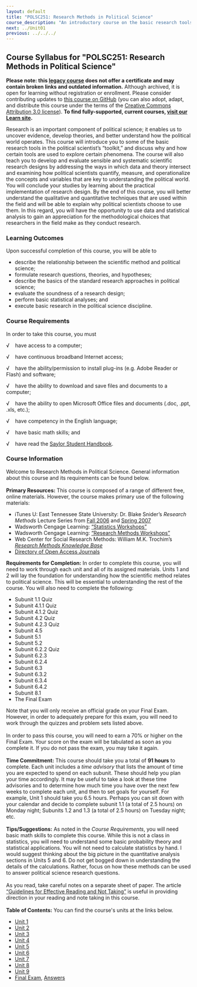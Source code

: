```yaml
---
layout: default
title: "POLSC251: Research Methods in Political Science"
course_description: "An introductory course on the basic research tools used in political science that examines the ways in which data and theory intersect and how political scientists quantify and measure the concepts and variables that aid in understanding the world."
next: ../Unit01
previous: ../../../
---
```

Course Syllabus for "POLSC251: Research Methods in Political Science"
---------------------------------------------------------------------

**Please note: this [legacy course](https://sayloracademy.zendesk.com/hc/en-us/articles/206089967) does not offer a certificate and may contain 
broken links and outdated information.** Although archived, it is open 
for learning without registration or enrollment. Please consider contributing 
updates to [this course on GitHub](https://github.com/saylordotorg/course_polsc251) 
(you can also adopt, adapt, and distribute this course under the terms of 
the [Creative Commons Attribution 3.0 license](http://creativecommons.org/licenses/by/3.0/)). **To find fully-supported, current courses, [visit our 
Learn site](https://learn.saylor.org).**

Research is an important component of political science; it enables us
to uncover evidence, develop theories, and better understand how the
political world operates. This course will introduce you to some of the
basic research tools in the political scientist’s “toolkit,” and discuss
why and how certain tools are used to explore certain phenomena. The
course will also teach you to develop and evaluate sensible and
systematic scientific research designs by addressing the ways in which
data and theory intersect and examining how political scientists
quantify, measure, and operationalize the concepts and variables that
are key to understanding the political world. You will conclude your
studies by learning about the practical implementation of research
design. By the end of this course, you will better understand the
qualitative and quantitative techniques that are used within the field
and will be able to explain why political scientists choose to use them.
In this regard, you will have the opportunity to use data and
statistical analysis to gain an appreciation for the methodological
choices that researchers in the field make as they conduct research.

### Learning Outcomes

Upon successful completion of this course, you will be able to  

-   describe the relationship between the scientific method and
    political science;
-   formulate research questions, theories, and hypotheses;
-   describe the basics of the standard research approaches in political
    science;
-   evaluate the soundness of a research design;
-   perform basic statistical analyses; and
-   execute basic research in the political science discipline. 

### Course Requirements

In order to take this course, you must  
  
 √    have access to a computer;  
  
 √    have continuous broadband Internet access;  
  
 √    have the ability/permission to install plug-ins (e.g. Adobe Reader
or Flash) and software;  
  
 √    have the ability to download and save files and documents to a
computer;  
  
 √    have the ability to open Microsoft Office files and documents
(.doc, .ppt, .xls, etc.);  
  
 √    have competency in the English language;  
  
 √    have basic math skills; and  
  
 √    have read the [Saylor Student
Handbook](https://resources.saylor.org/wwwresources/archived/site/wp-content/uploads/2012/05/Saylor-StudentHandbook.pdf).

### Course Information

Welcome to Research Methods in Political Science. General information
about this course and its requirements can be found below.  
    
 **Primary Resources:** This course is composed of a range of different
free, online materials. However, the course makes primary use of the
following materials:

-   iTunes U: East Tennessee State University: Dr. Blake Snider’s
    *Research Methods* Lecture Series from [Fall
    2006](http://itunes.apple.com/itunes-u/dr.-sniders-research-methods/id384931206) and
    [Spring
    2007](http://itunes.apple.com/hn/itunes-u/dr.-sniders-research-methods/id384931184)
-   Wadsworth Cengage Learning: [“Statistics
    Workshops”](http://www.wadsworth.com/psychology_d/templates/student_resources/workshops/stats_wrk.html)
-   Wadsworth Cengage Learning: [“Research Methods
    Workshops”](http://www.wadsworth.com/psychology_d/templates/student_resources/workshops/resch_wrk.html)
-   Web Center for Social Research Methods: William M.K. Trochim’s
    *[Research Methods Knowledge
    Base](http://www.socialresearchmethods.net/kb/contents.php)*
-   [Directory of Open Access
    Journals](http://www.doaj.org/doaj?func=loadTempl&templ=about&uiLanguage=en)

**Requirements for Completion:** In order to complete this course, you
will need to work through each unit and all of its assigned materials.
Units 1 and 2 will lay the foundation for understanding how the
scientific method relates to political science. This will be essential
to understanding the rest of the course. You will also need to complete
the following:

-   Subunit 1.1 Quiz
-   Subunit 4.1.1 Quiz
-   Subunit 4.1.2 Quiz
-   Subunit 4.2 Quiz
-   Subunit 4.2.3 Quiz
-   Subunit 4.5
-   Subunit 5.1
-   Subunit 5.2
-   Subunit 6.2.2 Quiz
-   Subunit 6.2.3
-   Subunit 6.2.4
-   Subunit 6.3
-   Subunit 6.3.2
-   Subunit 6.3.4
-   Subunit 6.4.2
-   Subunit 8.1
-   The Final Exam

Note that you will only receive an official grade on your Final Exam.
However, in order to adequately prepare for this exam, you will need to
work through the quizzes and problem sets listed above.  
    
 In order to pass this course, you will need to earn a 70% or higher on
the Final Exam. Your score on the exam will be tabulated as soon as you
complete it. If you do not pass the exam, you may take it again.  
    
 **Time Commitment:** This course should take you a total of **91
hours** to complete. Each unit includes a *time advisory* that lists the
amount of time you are expected to spend on each subunit. These should
help you plan your time accordingly. It may be useful to take a look at
these time advisories and to determine how much time you have over the
next few weeks to complete each unit, and then to set goals for
yourself. For example, Unit 1 should take you 6.5 hours. Perhaps you can
sit down with your calendar and decide to complete subunit 1.1 (a total
of 2.5 hours) on Monday night; Subunits 1.2 and 1.3 (a total of 2.5
hours) on Tuesday night; etc.  
    
 **Tips/Suggestions:** As noted in the *Course Requirements*, you will
need basic math skills to complete this course. While this is not a
class in statistics, you will need to understand some basic probability
theory and statistical applications. You will not need to calculate
statistics by hand. I would suggest thinking about the big picture in
the quantitative analysis sections in Units 5 and 6. Do not get bogged
down in understanding the details of the calculations. Rather, focus on
how these methods can be used to answer political science research
questions.  
    
 As you read, take careful notes on a separate sheet of paper. The
article [“Guidelines for Effective Reading and Not
Taking”](http://livepage.apple.com/) is useful in providing direction in
your reading and note taking in this course.  
    
**Table of Contents:** You can find the course's units at the links below.

- [Unit 1](https://legacy.saylor.org/polsc251/Unit01/)
- [Unit 2](https://legacy.saylor.org/polsc251/Unit02/)
- [Unit 3](https://legacy.saylor.org/polsc251/Unit03/)
- [Unit 4](https://legacy.saylor.org/polsc251/Unit04/)
- [Unit 5](https://legacy.saylor.org/polsc251/Unit05/)
- [Unit 6](https://legacy.saylor.org/polsc251/Unit06/)
- [Unit 7](https://legacy.saylor.org/polsc251/Unit07/)
- [Unit 8](https://legacy.saylor.org/polsc251/Unit08/)
- [Unit 9](https://legacy.saylor.org/polsc251/Unit09/)
- [Final Exam](http://saylordotorg.github.io/LegacyExams/POLSC/POLSC251/POLSC251-FinalExam.html), [Answers](http://saylordotorg.github.io/LegacyExams/POLSC/POLSC251/POLSC251-FinalExam-Answers.html)

